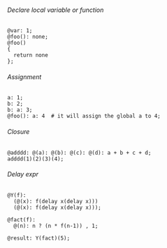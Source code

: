 ###### Declare local variable or function

```
@var: 1;
@foo(): none;
@foo()
{
  return none
};
```

###### Assignment
```
a: 1;
b: 2;
b: a: 3;
@foo(): a: 4  # it will assign the global a to 4;
```

###### Closure

```
@adddd: @(a): @(b): @(c): @(d): a + b + c + d;
adddd(1)(2)(3)(4);
```

###### Delay expr

```
@Y(f):
  (@(x): f(delay x(delay x)))
  (@(x): f(delay x(delay x)));

@fact(f):
  @(n): n ? (n * f(n-1)) , 1;

@result: Y(fact)(5);
```
